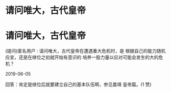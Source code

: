# 请问唯大，古代皇帝

# 请问唯大，古代皇帝

(提问)匿名用户 : 请问唯大，古代皇帝在遭遇重大危机时，是 根据自己的能力随机应变，还是在继位之初就开始有意识的 培养一股力量以应对可能会发生的大的危机？

2019-06-05

回答：肯定是继位后就要建立自己的基本队伍啊，参见嘉靖 皇帝篇。(1 赞)
